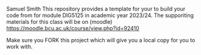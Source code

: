 Samuel Smith
This repository provides a template for your to build your code from for module DIG5125 in academic year 2023/24.
The supporiting materials for this class will be on (moodle)
https://moodle.bcu.ac.uk/course/view.php?id=92410

Make sure you FORK this project which will give you a local copy for you to work with.
